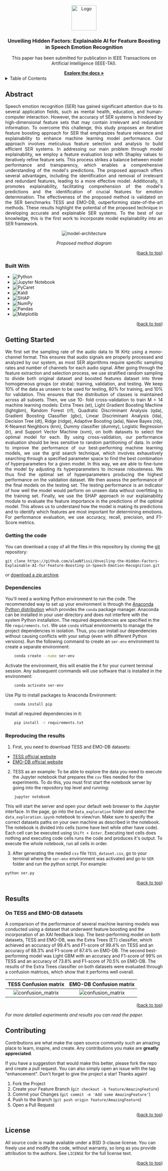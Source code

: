 <a name="readme-top"></a>

<!-- PROJECT LOGO -->
<br />

<div align="center">
 <a href="https://github.com/alaaNfissi/Unveiling-Hidden-Factors-Explainable-AI-for-Feature-Boosting-in-Speech-Emotion-Recognition">
   <img src="images/logo.png" alt="Logo" width="80" height="80">
 </a>

 <h3 align="center">Unveiling Hidden Factors: Explainable AI for Feature Boosting in Speech Emotion Recognition</h3>

 <p align="center">
   This paper has been submitted for publication in IEEE Transactions on Artificial Intelligence (IEEE-TAI).
   <br />
  </p>
  <a href="https://github.com/alaaNfissi/Unveiling-Hidden-Factors-Explainable-AI-for-Feature-Boosting-in-Speech-Emotion-Recognition"><strong>Explore the docs »</strong></a>
</div>  

<!-- TABLE OF CONTENTS -->
<details>
  <summary>Table of Contents</summary>
  <ol>
    <li><a href="#abstract">Abstract</a></li>
    <li><a href="#built-with">Built With</a></li>
    <li>
      <a href="#getting-started">Getting Started</a>
      <ul>
        <li><a href="#getting-the-code">Getting the code</a></li>
        <li><a href="#dependencies">Dependencies</a></li>
        <li><a href="#reproducing-the-results">Reproducing the results</a></li>
      </ul>
    </li>
    <li>
      <a href="#results">Results</a>
      <ul>
        <li><a href="#on-tess-and-emo-db-datasets">On TESS and EMO-DB datasets</a></li>
      </ul>
    </li>
    <li><a href="#contributing">Contributing</a></li>
    <li><a href="#license">License</a></li>
    <li><a href="#contact">Contact</a></li>
  </ol>
</details>

<!-- ABSTRACT -->
## Abstract

<p align="justify"> Speech emotion recognition (SER) has gained significant attention due to its several application fields, such as mental health, education, and human-computer interaction. However, the accuracy of SER systems is hindered by high-dimensional feature sets that may contain irrelevant and redundant information. To overcome this challenge, this study proposes an iterative feature boosting approach for SER that emphasizes feature relevance and explainability to enhance machine learning model performance. Our approach involves meticulous feature selection and analysis to build efficient SER systems. In addressing our main problem through model explainability, we employ a feature evaluation loop with Shapley values to iteratively refine feature sets. This process strikes a balance between model performance and transparency, which enables a comprehensive understanding of the model's predictions. The proposed approach offers several advantages, including the identification and removal of irrelevant and redundant features, leading to a more effective model. Additionally, it promotes explainability, facilitating comprehension of the model's predictions and the identification of crucial features for emotion determination. The effectiveness of the proposed method is validated on the SER benchmarks TESS and EMO-DB, outperforming state-of-the-art methods. These results highlight the potential of the proposed technique in developing accurate and explainable SER systems. To the best of our knowledge, this is the first work to incorporate model explainability into an SER framework.
</p>
<div align="center">
  
![model-architecture][model-architecture]
  
*Proposed method diagram*
  
</div>

<!-- MARKDOWN LINKS & IMAGES -->
<!-- https://www.markdownguide.org/basic-syntax/#reference-style-links -->
[model-architecture]: images/XAI_new.png

<p align="right">(<a href="#readme-top">back to top</a>)</p>


### Built With
* ![Python](https://img.shields.io/badge/python-3670A0?style=for-the-badge&logo=python&logoColor=ffdd54)
* ![Jupyter Notebook](https://img.shields.io/badge/jupyter-%23FA0F00.svg?style=for-the-badge&logo=jupyter&logoColor=white)
* ![PyCaret](https://img.shields.io/badge/PyCaret-%23036CFF.svg?style=for-the-badge&logo=PyCaret&logoColor=white)
* ![Kaldi](https://img.shields.io/badge/Kaldi-%232465A0.svg?style=for-the-badge&logo=Kaldi&logoColor=white)
* ![SHAP](https://img.shields.io/badge/SHAP-%23006400.svg?style=for-the-badge&logo=SHAP&logoColor=white)
* ![NumPy](https://img.shields.io/badge/numpy-%23013243.svg?style=for-the-badge&logo=numpy&logoColor=white)
* ![Pandas](https://img.shields.io/badge/pandas-%23150458.svg?style=for-the-badge&logo=pandas&logoColor=white)
* ![Matplotlib](https://img.shields.io/badge/Matplotlib-%23ffffff.svg?style=for-the-badge&logo=Matplotlib&logoColor=black)

<p align="right">(<a href="#readme-top">back to top</a>)</p>

<!-- GETTING STARTED! -->
## Getting Started
<p align="justify">
We first set the sampling rate of the audio data to 16 KHz using a mono-channel format. This ensures that audio signals are properly processed and analyzed by our system, as most SER algorithms require specific sampling rates and number of channels for each audio signal. After going through the feature extraction and selection process, we use stratified random sampling to divide both original dataset and boosted features dataset into three homogeneous groups (or strata): training, validation, and testing. We keep 10% of the data as unseen to be used for testing, 80% for training, and 10% for validation. This ensures that the distribution of classes is maintained across all subsets. Then, we use 10- fold cross-validation to train M = 14 machine learning models: Extra Trees (et), Light Gradient Boosting Machine (lightgbm), Random Forest (rf), Quadratic Discriminant Analysis (qda), Gradient Boosting Classifier (gbc), Linear Discriminant Analysis (lda), Decision Tree (dt), Ridge (ridge), Adaptive Boosting (ada), Naive Bayes (nb), K-Nearest Neighbors (knn), Dummy classifier (dummy), Logistic Regression (lr), and Support Vector Machine (svm), on both datasets to select the optimal model for each. By using cross-validation, our performance evaluation should be less sensitive to random partitioning of data. In order to improve the performance of our best-performing machine learning models, we use the grid search technique, which involves exhaustively searching through a specified parameter space to find the best combination of hyperparameters for a given model.
In this way, we are able to fine-tune the model by adjusting its hyperparameters to increase robusteness. We thus find the optimal set of hyperparameters producing the highest performance on the validation dataset. We then assess the performance of the final models on the testing set. The testing performance is an indicator of how well the model would perform on unseen data without overfitting to the training set. Finally, we use the SHAP approach in our explainability module to evaluate the feature importance in the predictions of the optimal model. This allows us to understand how the model is making its predictions and to identify which features are most important for determining emotions. For performance evaluation, we use accuracy, recall, precision, and F1-Score metrics.
</p>

### Getting the code

You can download a copy of all the files in this repository by cloning the
[git](https://git-scm.com/) repository:

    git clone https://github.com/alaaNfissi/Unveiling-the-Hidden-Factors-Explainable-AI-for-Feature-Boosting-in-Speech-Emotion-Recognition.git

or [download a zip archive](https://github.com/alaaNfissi/Unveiling-Hidden-Factors-Explainable-AI-for-Feature-Boosting-in-Speech-Emotion-Recognition/archive/refs/heads/main.zip).

### Dependencies

<p align="center">

You'll need a working Python environment to run the code.
The recommended way to set up your environment is through the
[Anaconda Python distribution](https://www.anaconda.com/download/) which
provides the `conda` package manager.
Anaconda can be installed in your user directory and does not interfere with
the system Python installation.
The required dependencies are specified in the file `requirements.txt`.
We use `conda` virtual environments to manage the project dependencies in
isolation.
Thus, you can install our dependencies without causing conflicts with your
setup (even with different Python versions).
Run the following command to create an `ser-env` environment to create a separate environment:
```sh 
    conda create --name ser-env
```
Activate the environment, this will enable the it for your current terminal session. Any subsequent commands will use software that is installed in the environment:
```sh 
    conda activate ser-env
 ``` 
Use Pip to install packages to Anaconda Environment:
```sh 
    conda install pip
```
Install all required dependencies in it:
```sh
    pip install -r requirements.txt
```
  
</p>

### Reproducing the results

<p align="center">  
  
1. First, you need to download TESS and EMO-DB datasets:
  * [TESS official website](https://tspace.library.utoronto.ca/handle/1807/24487)
  * [EMO-DB official website](http://emodb.bilderbar.info/start.html)
  
2. TESS as an example: To be able to explore the data you need to execute the Jupyter notebook that prepares the `csv` files needed for the experiments.
To do this, you must first start the notebook server by going into the
repository top level and running:
```sh 
    jupyter notebook
```
This will start the server and open your default web browser to the Jupyter
interface. In the page, go into the `Data_exploration` folder and select the
`data_exploration.ipynb` notebook to view/run. Make sure to specify the correct datasets paths on your own machine as described in the notebook.
The notebook is divided into cells (some have text while other have code).
Each cell can be executed using `Shift + Enter`.
Executing text cells does nothing and executing code cells runs the code
and produces it's output.
To execute the whole notebook, run all cells in order.
 
3. After generating the needed `csv` file `TESS_dataset.csv`, go to your terminal where the `ser-env` environment was
  activated and go to `SER` folder and run the python script. For example:
```sh  
python ser.py
``` 

</p>

<p align="right">(<a href="#readme-top">back to top</a>)</p>

## Results
### On TESS and EMO-DB datasets
<p align="center"> 
  
A comparison of the performance of several machine learning models was conducted using a dataset that underwent feature boosting and the incorporation of an XAI feedback loop. The best-performing model on both datasets, TESS and EMO-DB, was the Extra Trees (ET) classifier, which achieved an accuracy of 99.4% and F1-score of 99.4% on TESS and an accuracy of 88.3% and F1-score of 87.4% on EMO-DB. The second best-performing model was Light GBM with an accuracy and F1-score of 99% on TESS and an accuracy of 73.8% and F1-score of 70.5% on EMO-DB. The results of the Extra Trees classifier on both datasets were evaluated through a confusion matrices, which show that it performs well overall.

</p>

TESS Confusion matrix            |  EMO-DB Confusion matrix 
:-------------------------------:|:-----------------------------:
![confusion_matrix](images/confusion_matrix_tess.png)   |  ![confusion_matrix](images/confusion_matrix_emodb.png)

 
<p align="right">(<a href="#readme-top">back to top</a>)</p>

<p align="center">
  
_For more detailed experiments and results you can read the paper._
  
</p>

<!-- CONTRIBUTING -->
## Contributing

Contributions are what make the open source community such an amazing place to learn, inspire, and create. Any contributions you make are **greatly appreciated**.

If you have a suggestion that would make this better, please fork the repo and create a pull request. You can also simply open an issue with the tag "enhancement".
Don't forget to give the project a star! Thanks again!

1. Fork the Project
2. Create your Feature Branch (`git checkout -b feature/AmazingFeature`)
3. Commit your Changes (`git commit -m 'Add some AmazingFeature'`)
4. Push to the Branch (`git push origin feature/AmazingFeature`)
5. Open a Pull Request

<p align="right">(<a href="#readme-top">back to top</a>)</p>



<!-- LICENSE -->
## License

All source code is made available under a BSD 3-clause license. You can freely
use and modify the code, without warranty, so long as you provide attribution
to the authors. See `LICENSE` for the full license text.

<p align="right">(<a href="#readme-top">back to top</a>)</p>
